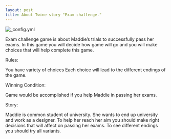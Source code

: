 ```yaml
---
layout: post
title: About Twine story "Exam challenge."
---
```


![_config.yml](http://www.ncbex.org/assets/Uploads/Callouts/Backgrounds/girlbookbag.jpg)

Exam challenge game is about Maddie’s trials to successfully pass her exams. In this game you will decide how game will go and you will make choices that will help complete this game.

Rules:

You have variety of choices Each choice will lead to the different endings of the game.

Winning Condition:

Game would be accomplished if you help Maddie in passing her exams.

Story:

Maddie is common student of university. She wants to end up university and work as a designer. To help her reach her aim you should make right decisions that will affect on passing her exams. To see different endings you should try all variants.
